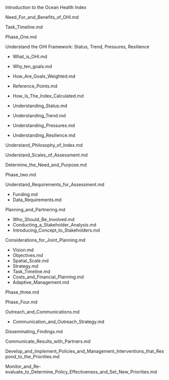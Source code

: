 Introduction to the Ocean Health Index

Need_For_and_Benefits_of_OHI.md

Task_Timeline.md

Phase_One.md

Understand the OHI Framework: Status, Trend, Pressures, Resilience

  - What_is_OHI.md

  - Why_ten_goals.md

  - How_Are_Goals_Weighted.md

  - Reference_Points.md

  - How_Is_The_Index_Calculated.md

  - Understanding_Status.md

  - Understanding_Trend.md

  - Understanding_Pressures.md

  - Understanding_Resilience.md

Understand_Philosophy_of_Index.md

Understand_Scales_of_Assessment.md

Determine_the_Need_and_Purpose.md

Phase_two.md

Understand_Requirements_for_Assessment.md
 - Funding.md
 - Data_Requirements.md

 Planning_and_Partnering.md
 - Who_Should_Be_Involved.md
 - Conducting_a_Stakeholder_Analysis.md
 - Introducing_Concept_to_Stakeholders.md

Considerations_for_Joint_Planning.md
  - Vision.md
  - Objectives.md
  - Spatial_Scale.md
  - Strategy.md
  - Task_Timeline.md
  - Costs_and_Financial_Planning.md
  - Adaptive_Management.md

Phase_three.md

Phase_Four.md

Outreach_and_Communications.md
  - Communication_and_Outreach_Strategy.md

 Disseminating_Findings.md

 Communicate_Results_with_Partners.md

 Develop_and_Implement_Policies_and_Management_Interventions_that_Respond_to_the_Priorities.md

 Monitor_and_Re-evaluate_to_Determine_Policy_Effectiveness_and_Set_New_Priorities.md
